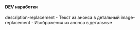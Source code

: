 #### DEV наработки 

description-replacement     - Текст из анонса в детальный
image-replacement           - Изображения из анонса в детальные